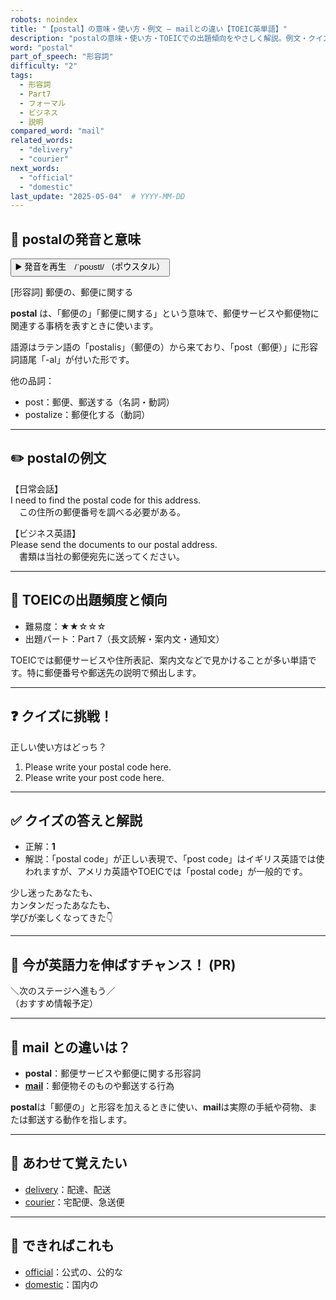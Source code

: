 ```yaml
---
robots: noindex
title: "【postal】の意味・使い方・例文 ― mailとの違い【TOEIC英単語】"
description: "postalの意味・使い方・TOEICでの出題傾向をやさしく解説。例文・クイズ付きでmailとの違いもわかりやすく学べます。"
word: "postal"
part_of_speech: "形容詞"
difficulty: "2"
tags:
  - 形容詞
  - Part7
  - フォーマル
  - ビジネス
  - 説明
compared_word: "mail"
related_words:
  - "delivery"
  - "courier"
next_words:
  - "official"
  - "domestic"
last_update: "2025-05-04"  # YYYY-MM-DD
---
```


## 🔰 postalの発音と意味

<button class="play-audio" onclick="playTTS('postal')">
  <span class="play-audio-main">
    ▶️ 発音を再生　/ˈpoʊstl/
  </span>
  <span class="play-audio-sub">
    （ポウスタル）
  </span>
</button>

[形容詞] 郵便の、郵便に関する

**postal** は、「郵便の」「郵便に関する」という意味で、郵便サービスや郵便物に関連する事柄を表すときに使います。

語源はラテン語の「postalis」（郵便の）から来ており、「post（郵便）」に形容詞語尾「-al」が付いた形です。

他の品詞：  
- post：郵便、郵送する（名詞・動詞）
- postalize：郵便化する（動詞）

---

## ✏️ postalの例文

【日常会話】  
I need to find the postal code for this address.  
　この住所の郵便番号を調べる必要がある。

【ビジネス英語】  
Please send the documents to our postal address.  
　書類は当社の郵便宛先に送ってください。

---

## 🎯 TOEICの出題頻度と傾向

- 難易度：★★☆☆☆
- 出題パート：Part 7（長文読解・案内文・通知文）

TOEICでは郵便サービスや住所表記、案内文などで見かけることが多い単語です。特に郵便番号や郵送先の説明で頻出します。

---

## ❓ クイズに挑戦！

正しい使い方はどっち？

1. Please write your postal code here.  
2. Please write your post code here.

---

## ✅ クイズの答えと解説

- 正解：**1**
- 解説：「postal code」が正しい表現で、「post code」はイギリス英語では使われますが、アメリカ英語やTOEICでは「postal code」が一般的です。

少し迷ったあなたも、  
カンタンだったあなたも、  
学びが楽しくなってきた👇️

---

## 🚀 今が英語力を伸ばすチャンス！ (PR)

<div class="info-center">
＼次のステージへ進もう／<br>  
（おすすめ情報予定）
</div>

---

## 🤔  mail との違いは？

- **postal**：郵便サービスや郵便に関する形容詞
- **[mail](/mail)**：郵便物そのものや郵送する行為

**postal**は「郵便の」と形容を加えるときに使い、**mail**は実際の手紙や荷物、または郵送する動作を指します。

---

## 🧩 あわせて覚えたい

- [delivery](/delivery)：配達、配送
- [courier](/courier)：宅配便、急送便

---

## 📖 できればこれも

- [official](/official)：公式の、公的な
- [domestic](/domestic)：国内の

<!-- cvid: aid43_bid07 -->
